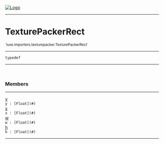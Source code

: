 
[![Logo](../../../../images/logo.png)](../../../../api/index.html)

---



<h1>TexturePackerRect</h1>
<small>`luxe.importers.texturepacker.TexturePackerRect`</small>



---

`typedef`

---

&nbsp;
&nbsp;



<h3>Members</h3> <hr/><span class="member apipage">
                <a name="y"><a class="lift" href="#y">y</a></a><div class="clear"></div><code class="signature apipage">y : [Float](#)</code><br/></span>
            <span class="small_desc_flat"></span><span class="member apipage">
                <a name="x"><a class="lift" href="#x">x</a></a><div class="clear"></div><code class="signature apipage">x : [Float](#)</code><br/></span>
            <span class="small_desc_flat"></span><span class="member apipage">
                <a name="w"><a class="lift" href="#w">w</a></a><div class="clear"></div><code class="signature apipage">w : [Float](#)</code><br/></span>
            <span class="small_desc_flat"></span><span class="member apipage">
                <a name="h"><a class="lift" href="#h">h</a></a><div class="clear"></div><code class="signature apipage">h : [Float](#)</code><br/></span>
            <span class="small_desc_flat"></span>







---

&nbsp;
&nbsp;
&nbsp;
&nbsp;